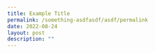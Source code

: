 ```yaml
---
title: Example Title
permalink: /something-asdfasdf/asdf/permalink
date: 2022-08-24
layout: post
description: ""
---
```

